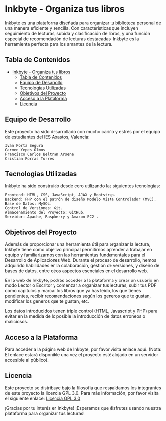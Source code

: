 # Inkbyte - Organiza tus libros


Inkbyte es una plataforma diseñada para organizar tu biblioteca personal de una manera eficiente y sencilla. Con características que incluyen seguimiento de lecturas, subida y clasificación de libros, y una función especial de recomendación de lecturas destacadas, Inkbyte es la herramienta perfecta para los amantes de la lectura.

## Tabla de Contenidos

- [Inkbyte - Organiza tus libros](#inkbyte---organiza-tus-libros)
  - [Tabla de Contenidos](#tabla-de-contenidos)
  - [Equipo de Desarrollo](#equipo-de-desarrollo)
  - [Tecnologías Utilizadas](#tecnologías-utilizadas)
  - [Objetivos del Proyecto](#objetivos-del-proyecto)
  - [Acceso a la Plataforma](#acceso-a-la-plataforma)
  - [Licencia](#licencia)

## Equipo de Desarrollo
Este proyecto ha sido desarrollado con mucho cariño y estrés por el equipo de estudiantes del IES Abastos, Valencia:

    Ivan Porta Segura
    Carmen Yepes Olmos
    Francisco Carlos Beltran Arsene
    Cristian Porras Torres

## Tecnologías Utilizadas

Inkbyte ha sido construido desde cero utilizando las siguientes tecnologías:

    Frontend: HTML, CSS, JavaScript, AJAX y Bootstrap.
    Backend: PHP con el patrón de diseño Modelo Vista Controlador (MVC).
    Base de Datos: MySQL.
    Control de Versiones: Git.
    Almacenamiento del Proyecto: GitHub.
    Servidor: Apache, Raspberry y Amazon EC2 .

## Objetivos del Proyecto

Además de proporcionar una herramienta útil para organizar la lectura, Inkbyte tiene como objetivo principal permitirnos aprender a trabajar en equipo y familiarizarnos con las herramientas fundamentales para el Desarrollo de Aplicaciones Web. Durante el proceso de desarrollo, hemos adquirido habilidades en la colaboración, gestión de versiones, y diseño de bases de datos, entre otros aspectos esenciales en el desarrollo web.


En la web de Inkbyte, podrás acceder a la plataforma y crear un usuario en modo Lector o Escritor y comenzar a organizar tus lecturas, subir tus PDF como capitulos y marcar los libros que ya has leido, los que tienes pendientes, recibir recomendaciones según los generos que te gustan, modificar los generos que te gustan, etc. 

Los datos introducidos tienen triple control (HTML, Javascript y PHP) para evitar en la medida de lo posible la introducción de datos erroneos o maliciosos.

## Acceso a la Plataforma

Para acceder a la página web de Inkbyte, por favor visita enlace aquí. (Nota: El enlace estará disponible una vez el proyecto esté alojado en un servidor accesible al público).

## Licencia
Este proyecto se distribuye bajo la filosofia que respaldamos los integrantes de este proyecto la licencia GPL 3.0. Para más información, por favor visita el siguiente enlace: [Licencia GPL 3.0](https://www.gnu.org/licenses/gpl-3.0.html)

¡Gracias por tu interés en Inkbyte! ¡Esperamos que disfrutes usando nuestra plataforma para organizar tus lecturas!
